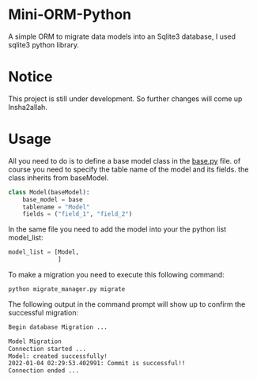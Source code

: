 # Mini-ORM-Python
A simple ORM to migrate data models into an Sqlite3 database, I used sqlite3 python library. 
# Notice 
This project is still under development. So further changes will come up Insha2allah.
# Usage
All you need to do is to define a base model class in the [base.py](https://github.com/BenAyedSeeksAI/Mini-ORM-Python/blob/main/base.py) file. of course you need to specify the
table name of the model and its fields. the class inherits from baseModel.
```python
class Model(baseModel):
    base_model = base
    tablename = "Model"
    fields = ("field_1", "field_2")
```

In the same file you need to add the model into your the python list model_list:

```python
model_list = [Model,
              ]
```
To make a migration you need to execute this following command:
```bash
python migrate_manager.py migrate
```
The following output in the command prompt will show up to confirm the successful migration:
```bash
Begin database Migration ...

Model Migration
Connection started ...
Model: created successfully!
2022-01-04 02:29:53.402991: Commit is successful!!
Connection ended ...
```

